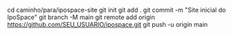 cd caminho/para/ipospace-site
git init
git add .
git commit -m "Site inicial do IpoSpace"
git branch -M main
git remote add origin https://github.com/SEU_USUARIO/ipospace.git
git push -u origin main
